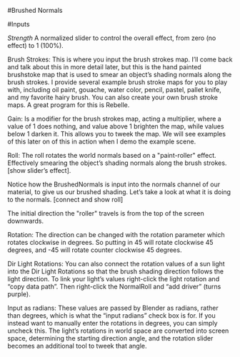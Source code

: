 #Brushed Normals

#Inputs

*Strength* 
  A normalized slider to control the overall effect, from zero (no effect) to 1 (100%).


Brush Strokes: This is where you input the brush strokes map. I’ll come back and talk about this in more detail later, but this is the hand painted brushstoke map that is used to smear an object’s shading normals along the brush strokes. I provide several example brush stroke maps for you to play with, including oil paint, gouache, water color, pencil, pastel, pallet knife, and my favorite hairy brush. You can also create your own brush stroke maps. A great program for this is Rebelle. 

Gain: Is a modifier for the brush strokes map, acting a multiplier, where a value of 1 does nothing, and value above 1 brighten the map, while values below 1 darken it. This allows you to tweek the map. We will see examples of this later on of this in action when I demo the example scene.

Roll: The roll rotates the world normals based on a "paint-roller" effect. Effectively smearing the object’s shading normals along the brush strokes. [show slider’s effect]. 

Notice how the BrushedNormals  is input into the normals channel of our material, to give us our brushed shading. Let’s take a look at what it is doing to the normals. [connect and show roll]

The initial direction the "roller" travels is from the top of the screen downwards. 

Rotation: The direction can be changed with the rotation parameter which rotates clockwise in degrees. So putting in 45 will rotate clockwise 45 degrees, and -45 will rotate counter clockwise 45 degrees.

Dir Light Rotations: You can also connect the rotation values of a sun light into the Dir Light Rotations so that the brush shading direction follows the light direction. To link your light’s values right-click the light rotation and “copy data path”. Then right-click the NormalRoll and “add driver” (turns purple). 

Input as radians: These values are passed by Blender as radians, rather than degrees, which is what the “input radians” check box is for. If you instead want to manually enter the rotations in degrees, you can simply uncheck this. The light’s rotations in world space are converted into screen space, determining the starting direction angle, and the rotation slider becomes an additional tool to tweek that angle. 
